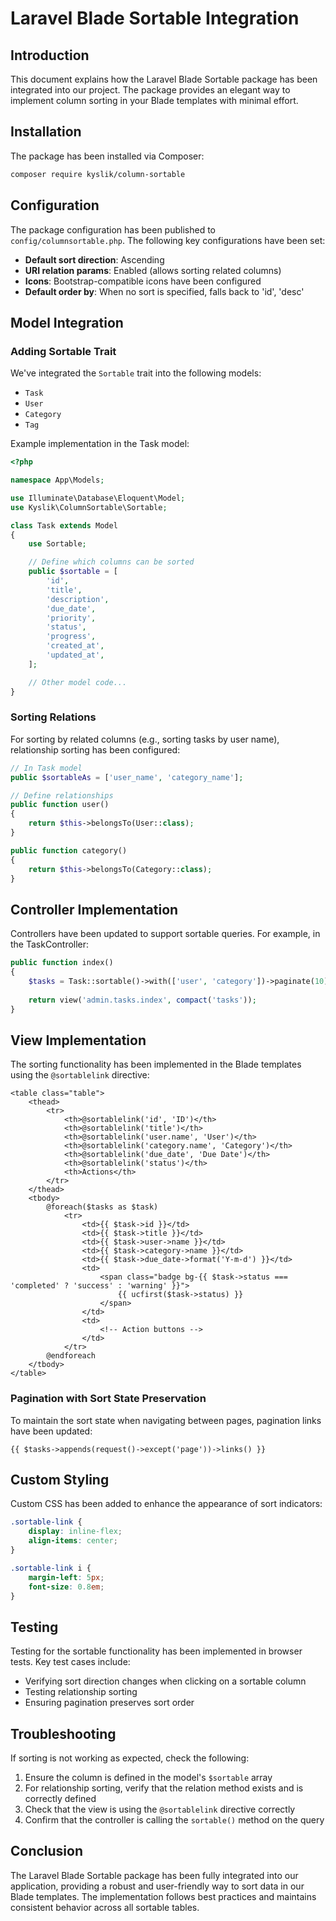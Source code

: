 # Laravel Blade Sortable Integration

## Introduction

This document explains how the Laravel Blade Sortable package has been integrated into our project. The package provides an elegant way to implement column sorting in your Blade templates with minimal effort.

## Installation

The package has been installed via Composer:

```bash
composer require kyslik/column-sortable
```

## Configuration

The package configuration has been published to `config/columnsortable.php`. The following key configurations have been set:

- **Default sort direction**: Ascending
- **URI relation params**: Enabled (allows sorting related columns)
- **Icons**: Bootstrap-compatible icons have been configured
- **Default order by**: When no sort is specified, falls back to 'id', 'desc'

## Model Integration

### Adding Sortable Trait

We've integrated the `Sortable` trait into the following models:

- `Task`
- `User`
- `Category`
- `Tag`

Example implementation in the Task model:

```php
<?php

namespace App\Models;

use Illuminate\Database\Eloquent\Model;
use Kyslik\ColumnSortable\Sortable;

class Task extends Model
{
    use Sortable;

    // Define which columns can be sorted
    public $sortable = [
        'id',
        'title',
        'description',
        'due_date',
        'priority',
        'status',
        'progress',
        'created_at',
        'updated_at',
    ];

    // Other model code...
}
```

### Sorting Relations

For sorting by related columns (e.g., sorting tasks by user name), relationship sorting has been configured:

```php
// In Task model
public $sortableAs = ['user_name', 'category_name'];

// Define relationships
public function user()
{
    return $this->belongsTo(User::class);
}

public function category()
{
    return $this->belongsTo(Category::class);
}
```

## Controller Implementation

Controllers have been updated to support sortable queries. For example, in the TaskController:

```php
public function index()
{
    $tasks = Task::sortable()->with(['user', 'category'])->paginate(10);
    
    return view('admin.tasks.index', compact('tasks'));
}
```

## View Implementation

The sorting functionality has been implemented in the Blade templates using the `@sortablelink` directive:

```blade
<table class="table">
    <thead>
        <tr>
            <th>@sortablelink('id', 'ID')</th>
            <th>@sortablelink('title')</th>
            <th>@sortablelink('user.name', 'User')</th>
            <th>@sortablelink('category.name', 'Category')</th>
            <th>@sortablelink('due_date', 'Due Date')</th>
            <th>@sortablelink('status')</th>
            <th>Actions</th>
        </tr>
    </thead>
    <tbody>
        @foreach($tasks as $task)
            <tr>
                <td>{{ $task->id }}</td>
                <td>{{ $task->title }}</td>
                <td>{{ $task->user->name }}</td>
                <td>{{ $task->category->name }}</td>
                <td>{{ $task->due_date->format('Y-m-d') }}</td>
                <td>
                    <span class="badge bg-{{ $task->status === 'completed' ? 'success' : 'warning' }}">
                        {{ ucfirst($task->status) }}
                    </span>
                </td>
                <td>
                    <!-- Action buttons -->
                </td>
            </tr>
        @endforeach
    </tbody>
</table>
```

### Pagination with Sort State Preservation

To maintain the sort state when navigating between pages, pagination links have been updated:

```blade
{{ $tasks->appends(request()->except('page'))->links() }}
```

## Custom Styling

Custom CSS has been added to enhance the appearance of sort indicators:

```css
.sortable-link {
    display: inline-flex;
    align-items: center;
}

.sortable-link i {
    margin-left: 5px;
    font-size: 0.8em;
}
```

## Testing

Testing for the sortable functionality has been implemented in browser tests. Key test cases include:

- Verifying sort direction changes when clicking on a sortable column
- Testing relationship sorting
- Ensuring pagination preserves sort order

## Troubleshooting

If sorting is not working as expected, check the following:

1. Ensure the column is defined in the model's `$sortable` array
2. For relationship sorting, verify that the relation method exists and is correctly defined
3. Check that the view is using the `@sortablelink` directive correctly
4. Confirm that the controller is calling the `sortable()` method on the query

## Conclusion

The Laravel Blade Sortable package has been fully integrated into our application, providing a robust and user-friendly way to sort data in our Blade templates. The implementation follows best practices and maintains consistent behavior across all sortable tables. 